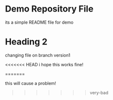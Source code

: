 # Demo Repository File
its a simple README file for demo

# Heading 2

changing file on branch version1

<<<<<<< HEAD
i hope this works fine!

=======

this will cause a problem!
>>>>>>> very-bad
